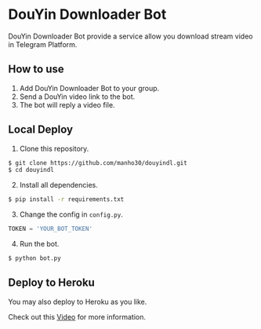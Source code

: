 # DouYin Downloader Bot
DouYin Downloader Bot provide a service allow you
download stream video in Telegram Platform.

## How to use
1. Add DouYin Downloader Bot to your group.
2. Send a DouYin video link to the bot.
3. The bot will reply a video file.

## Local Deploy
1. Clone this repository.
```bash
$ git clone https://github.com/manho30/douyindl.git
$ cd douyindl
```

2. Install all dependencies.
```bash
$ pip install -r requirements.txt
```

3. Change the config in `config.py`.
```python
TOKEN = 'YOUR_BOT_TOKEN'
```

4. Run the bot.
```bash
$ python bot.py
```

## Deploy to Heroku
You may also deploy to Heroku as you like.

Check out this [Video](https://youtu.be/_WxRbxK2CIA) for more information.